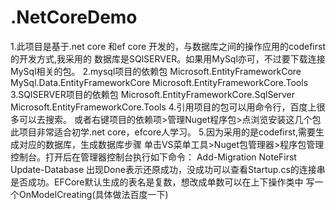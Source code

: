 # .NetCoreDemo
1.此项目是基于.net core 和ef core 开发的，与数据库之间的操作应用的codefirst的开发方式,我采用的
数据库是SQlSERVER。如果用MySql亦可，不过要下载连接MySql相关的包。
2.mysql项目的依赖包
Microsoft.EntityFrameworkCore
MySql.Data.EntityFrameworkCore
Microsoft.EntityFrameworkCore.Tools
3.SQlSERVER项目的依赖包
Microsoft.EntityFrameworkCore.SqlServer
Microsoft.EntityFrameworkCore.Tools
4.引用项目的包可以用命令行，百度上很多可以去搜索。
或者右键项目的依赖项>管理Nuget程序包>点浏览安装这几个包
此项目非常适合初学.net core，efcore人学习。
5.因为采用的是codefirst,需要生成对应的数据库，生成数据库步骤
单击VS菜单工具>Nuget包管理器>程序包管理控制台。打开后在管理器控制台执行如下命令：
Add-Migration  NoteFirst
Update-Database
出现Done表示还原成功，没成功可以查看Startup.cs的连接串是否成功。EFCore默认生成的表名是复数，想改成单数可以在上下操作类中
写一个OnModelCreating(具体做法百度一下)

